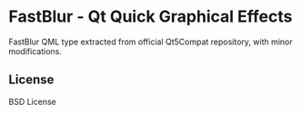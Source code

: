 # FastBlur - Qt Quick Graphical Effects

FastBlur QML type extracted from official Qt5Compat repository, with minor modifications.

## License

BSD License
